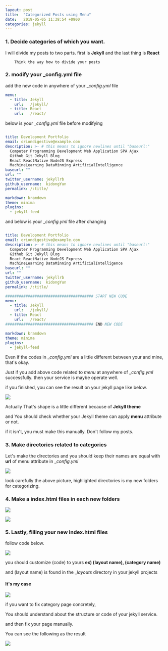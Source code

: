 ```yaml
---
layout: post
title:  "Categorized Posts using Menu"
date:   2019-05-05 11:38:54 +0900
categories: jekyll
---
```


### 1. Decide categories of which you want.

I will divide my posts to two parts. first is __Jekyll__ and the last thing is __React__ 

```
    Think the way how to divide your posts
```

### 2. modify your ___config.yml__ file

add the new code in anywhere of your __config.yml_ file

```yml
menu:
  - title: Jekyll
    url:   /jekyll/
  - title: React
    url:   /react/
```

below is your __config.yml_ file before modifying

```yml

title: Development Portfolio
email: oriondigestive@example.com
description: >- # this means to ignore newlines until "baseurl:"
  Computer Programming Development Web Application SPA Ajax
  Github Git Jekyll Blog
  React ReactNative NodeJS Express 
  MachineLearning DataMinning ArtificialIntelligence
baseurl: "" 
url: "" 
twitter_username: jekyllrb
github_username:  kidongYun
permalink: /:title/

markdown: kramdown
theme: minima
plugins:
  - jekyll-feed

```

and below is your __config.yml_ file after changing

```yml

title: Development Portfolio
email: oriondigestive@example.com
description: >- # this means to ignore newlines until "baseurl:"
  Computer Programming Development Web Application SPA Ajax
  Github Git Jekyll Blog
  React ReactNative NodeJS Express 
  MachineLearning DataMinning ArtificialIntelligence
baseurl: "" 
url: "" 
twitter_username: jekyllrb
github_username:  kidongYun
permalink: /:title/

####################################### START NEW CODE
menu:
  - title: Jekyll
    url:   /jekyll/
  - title: React
    url:   /react/
####################################### END NEW CODE

markdown: kramdown
theme: minima
plugins:
  - jekyll-feed

```

Even if the codes in __config.yml_ are a little different between your and mine, that's okay.

Just if you add above code related to _menu_ at anywhere of __config.yml_ successfully. then your service is maybe operate well.

if you finished, you can see the result on your jekyll page like below.

![](/res/2019-05-05-categories-jekyll-menu/4.png)

Actually That's shape is a little different because of __Jekyll theme__

and You should check whether your Jekyll theme can apply __menu__ attribute or not. 

if it isn't, you must make this manually. Don't follow my posts.

### 3. Make directories related to categories

Let's make the directories and you should keep their names are equal with __url__ of menu attribute in __config.yml_

![](/res/2019-05-05-categories-jekyll-menu/1.png)

look carefully the above picture, highlighted directories is my new folders for categorizing.

### 4. Make a __index.html__ files in each new folders

![](/res/2019-05-05-categories-jekyll-menu/2.png)

![](/res/2019-05-05-categories-jekyll-menu/3.png)

### 5. Lastly, filling your new __index.html__ files

follow code below.

![](/res/2019-05-05-categories-jekyll-menu/5.png)

you should customize (code) to yours __ex) (layout name), (category name)__

and (layout name) is found in the __layouts_ directory in your jekyll projects



#### It's my case

![](/res/2019-05-05-categories-jekyll-menu/6.png)

if you want to fix category page concretely, 

You should understand about the structure or code of your jekyll service.

and then fix your page manually.

You can see the following as the result

![](/res/2019-05-05-categories-jekyll-menu/7.png)